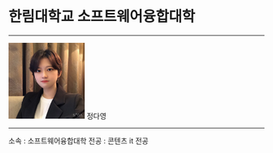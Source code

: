 # 한림대학교 소프트웨어융합대학
---
<img src=h.jpg hegiht=150 width=150>
정다영

---

소속 : 소프트웨어융합대학
전공 : 콘텐츠 it 전공

